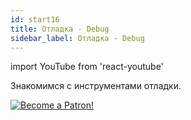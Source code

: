 ```yaml
---
id: start16
title: Отладка - Debug
sidebar_label: Отладка - Debug
---
```


import YouTube from 'react-youtube'

Знакомимся с инструментами отладки.

<YouTube videoId='7tb8JE0-yb4' />

[![Become a Patron!](/img/logo/patreon.jpg)](https://www.patreon.com/bePatron?u=31769291)
